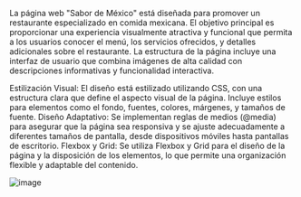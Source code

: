 La página web "Sabor de México" está diseñada para promover un restaurante especializado en comida mexicana. El objetivo principal es proporcionar una experiencia visualmente atractiva y funcional que permita a los usuarios conocer el menú, los servicios ofrecidos, y detalles adicionales sobre el restaurante. La estructura de la página incluye una interfaz de usuario que combina imágenes de alta calidad con descripciones informativas y funcionalidad interactiva.

Estilización Visual: El diseño está estilizado utilizando CSS, con una estructura clara que define el aspecto visual de la página. Incluye estilos para elementos como el fondo, fuentes, colores, márgenes, y tamaños de fuente. Diseño Adaptativo: Se implementan reglas de medios (@media) para asegurar que la página sea responsiva y se ajuste adecuadamente a diferentes tamaños de pantalla, desde dispositivos móviles hasta pantallas de escritorio. Flexbox y Grid: Se utiliza Flexbox y Grid para el diseño de la página y la disposición de los elementos, lo que permite una organización flexible y adaptable del contenido.

![image](https://github.com/user-attachments/assets/57f4caca-f141-43f7-8245-61bbbe6345ea)
